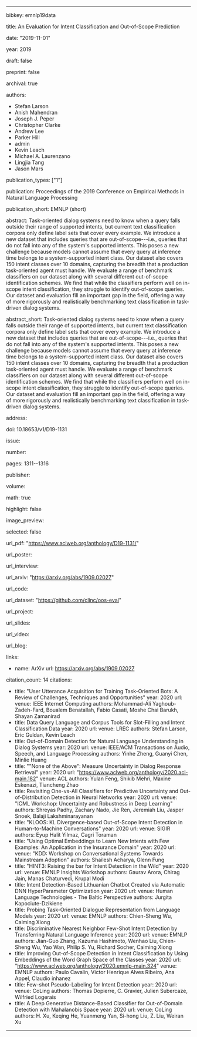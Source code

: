 ---

bibkey: emnlp19data

title: An Evaluation for Intent Classification and Out-of-Scope Prediction

date: "2019-11-01"

year: 2019

draft: false

preprint: false

archival: true

authors: 
- Stefan Larson
- Anish Mahendran
- Joseph J. Peper
- Christopher Clarke
- Andrew Lee
- Parker Hill
- admin
- Kevin Leach
- Michael A. Laurenzano
- Lingjia Tang
- Jason Mars

publication_types: ["1"]

publication: Proceedings of the 2019 Conference on Empirical Methods in Natural Language Processing

publication_short: EMNLP (short)

abstract: Task-oriented dialog systems need to know when a query falls outside their range of supported intents, but current text classification corpora only define label sets that cover every example. We introduce a new dataset that includes queries that are out-of-scope---i.e., queries that do not fall into any of the system's supported intents. This poses a new challenge because models cannot assume that every query at inference time belongs to a system-supported intent class. Our dataset also covers 150 intent classes over 10 domains, capturing the breadth that a production task-oriented agent must handle. We evaluate a range of benchmark classifiers on our dataset along with several different out-of-scope identification schemes. We find that while the classifiers perform well on in-scope intent classification, they struggle to identify out-of-scope queries. Our dataset and evaluation fill an important gap in the field, offering a way of more rigorously and realistically benchmarking text classification in task-driven dialog systems.

abstract_short: Task-oriented dialog systems need to know when a query falls outside their range of supported intents, but current text classification corpora only define label sets that cover every example. We introduce a new dataset that includes queries that are out-of-scope---i.e., queries that do not fall into any of the system's supported intents. This poses a new challenge because models cannot assume that every query at inference time belongs to a system-supported intent class. Our dataset also covers 150 intent classes over 10 domains, capturing the breadth that a production task-oriented agent must handle. We evaluate a range of benchmark classifiers on our dataset along with several different out-of-scope identification schemes. We find that while the classifiers perform well on in-scope intent classification, they struggle to identify out-of-scope queries. Our dataset and evaluation fill an important gap in the field, offering a way of more rigorously and realistically benchmarking text classification in task-driven dialog systems.

address: 

doi: 10.18653/v1/D19-1131

issue: 

number: 

pages: 1311--1316

publisher: 

volume: 

math: true

highlight: false

image_preview: 

selected: false

url_pdf: "https://www.aclweb.org/anthology/D19-1131/"

url_poster: 

url_interview: 

url_arxiv: "https://arxiv.org/abs/1909.02027"

url_code: 

url_dataset: "https://github.com/clinc/oos-eval"

url_project: 

url_slides: 

url_video: 

url_blog: 

links: 
- name: ArXiv
  url: https://arxiv.org/abs/1909.02027

citation_count: 14
citations:
- title: "User Utterance Acquisition for Training Task-Oriented Bots: A Review of Challenges, Techniques and Opportunities"
  year: 2020
  url: 
  venue: IEEE Internet Computing
  authors: Mohammad-Ali Yaghoub-Zadeh-Fard, Boualem Benatallah, Fabio Casati, Moshe Chai Barukh, Shayan Zamanirad
- title: Data Query Language and Corpus Tools for Slot-Filling and Intent Classification Data
  year: 2020
  url: 
  venue: LREC
  authors: Stefan Larson, Eric Guldan, Kevin Leach
- title: Out-of-Domain Detection for Natural Language Understanding in Dialog Systems
  year: 2020
  url: 
  venue: IEEE/ACM Transactions on Audio, Speech, and Language Processing
  authors: Yinhe Zheng, Guanyi Chen, Minlie Huang
- title: "\"None of the Above\": Measure Uncertainty in Dialog Response Retrieval"
  year: 2020
  url: "https://www.aclweb.org/anthology/2020.acl-main.182"
  venue: ACL
  authors: Yulan Feng, Shikib Mehri, Maxine Eskenazi, Tiancheng Zhao
- title: Revisiting One-vs-All Classifiers for Predictive Uncertainty and Out-of-Distribution Detection in Neural Networks
  year: 2020
  url: 
  venue: "ICML Workshop: Uncertainty and Robustness in Deep Learning"
  authors: Shreyas Padhy, Zachary Nado, Jie Ren, Jeremiah Liu, Jasper Snoek, Balaji Lakshminarayanan
- title: "KLOOS: KL Divergence-based Out-of-Scope Intent Detection in Human-to-Machine Conversations"
  year: 2020
  url: 
  venue: SIGIR
  authors: Eyup Halit Yilmaz, Cagri Toraman
- title: "Using Optimal Embeddings to Learn New Intents with Few Examples: An Application in the Insurance Domain"
  year: 2020
  url: 
  venue: "KDD: Workshop on Conversational Systems Towards Mainstream Adoption"
  authors: Shailesh Acharya, Glenn Fung
- title: "HINT3: Raising the bar for Intent Detection in the Wild"
  year: 2020
  url: 
  venue: EMNLP Insights Workshop
  authors: Gaurav Arora, Chirag Jain, Manas Chaturvedi, Krupal Modi
- title: Intent Detection-Based Lithuanian Chatbot Created via Automatic DNN HyperParameter Optimization
  year: 2020
  url: 
  venue: Human Language Technologies - The Baltic Perspective
  authors: Jurgita Kapociute-Dzikiene
- title: Probing Task-Oriented Dialogue Representation from Language Models
  year: 2020
  url: 
  venue: EMNLP
  authors: Chien-Sheng Wu, Caiming Xiong
- title: Discriminative Nearest Neighbor Few-Shot Intent Detection by Transferring Natural Language Inference
  year: 2020
  url: 
  venue: EMNLP
  authors: Jian-Guo Zhang, Kazuma Hashimoto, Wenhao Liu, Chien-Sheng Wu, Yao Wan, Philip S. Yu, Richard Socher, Caiming Xiong
- title: Improving Out-of-Scope Detection in Intent Classification by Using Embeddings of the Word Graph Space of the Classes
  year: 2020
  url: "https://www.aclweb.org/anthology/2020.emnlp-main.324"
  venue: EMNLP
  authors: Paulo Cavalin, Victor Henrique Alves Ribeiro, Ana Appel, Claudio inhanez
- title: Few-shot Pseudo-Labeling for Intent Detection
  year: 2020
  url: 
  venue: CoLing
  authors: Thomas Dopierre, C. Gravier, Julien Subercaze, Wilfried Logerais
- title: A Deep Generative Distance-Based Classifier for Out-of-Domain Detection with Mahalanobis Space
  year: 2020
  url: 
  venue: CoLing
  authors: H. Xu, Keqing He, Yuanmeng Yan, Si-hong Liu, Z. Liu, Weiran Xu


---
